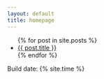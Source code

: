 ```yaml
---
layout: default
title: homepage
---
```


<script type="text/javascript" src="/scripts/Chart.min.js"></script>

<ul>
  {% for post in site.posts %}
    <li>
      <a href="{{ post.url }}">{{ post.title }}</a>
    </li>
  {% endfor %}
</ul>

Build date: {% site.time %}
